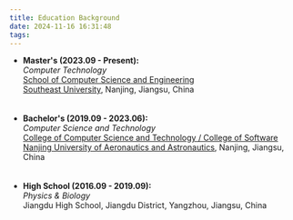 ```yaml
---
title: Education Background
date: 2024-11-16 16:31:48
tags:
---
```


<ul>
        <li>
            <strong>Master's (2023.09 - Present):</strong>
            <br> 
            <em>Computer Technology</em>
            <br>
             <a href="https://cse.seu.edu.cn/" target="_blank">School of Computer Science and Engineering</a>
            <br>
            <a href="https://www.seu.edu.cn/" target="_blank">Southeast University</a>, Nanjing, Jiangsu, China
        </li>
        <br><br> 
        <li>
            <strong>Bachelor's (2019.09 - 2023.06):</strong>
            <br>
            <em>Computer Science and Technology</em>
            <br>
            <a href="https://cs.nuaa.edu.cn/" target="_blank">College of Computer Science and Technology / College of Software</a>
            <br>
            <a href="https://www.nuaa.edu.cn/" target="_blank">Nanjing University of Aeronautics and Astronautics</a>, Nanjing, Jiangsu, China
        </li>
        <br><br> 
        <li>
            <strong>High School (2016.09 - 2019.09):</strong> 
            <br>
            <em>Physics & Biology</em>
            <br>
            <a>Jiangdu High School</a>, Jiangdu District, Yangzhou, Jiangsu, China
        </li>
</ul>